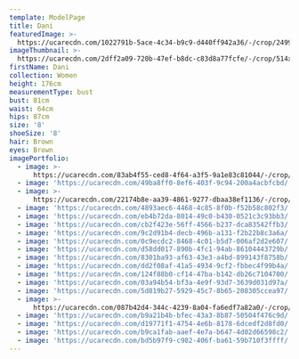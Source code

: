 ```yaml
---
template: ModelPage
title: Dani
featuredImage: >-
  https://ucarecdn.com/1022791b-5ace-4c34-b9c9-d440ff942a36/-/crop/2499x1171/0,83/-/preview/
imageThumbnail: >-
  https://ucarecdn.com/2dff2a09-720b-47ef-b8dc-c83d8a77fcfe/-/crop/514x780/137,0/-/preview/
firstName: Dani
collection: Women
height: 176cm
measurementType: bust
bust: 81cm
waist: 64cm
hips: 87cm
size: '8'
shoeSize: '8'
hair: Brown
eyes: Brown
imagePortfolio:
  - image: >-
      https://ucarecdn.com/83ab4f55-ced8-4f64-a3f5-9a1e83c81044/-/crop/614x775/78,0/-/preview/
  - image: 'https://ucarecdn.com/49ba8ff0-8ef6-403f-9c94-200a4acbfcbd/'
  - image: >-
      https://ucarecdn.com/22174b8e-aa39-4861-9277-dbaa38ef1136/-/crop/1667x2936/333,0/-/preview/
  - image: 'https://ucarecdn.com/4893aec6-4468-4c85-8f0b-f52b58c802f3/'
  - image: 'https://ucarecdn.com/eb4b72da-8014-49c0-b430-0521c3c93bb3/'
  - image: 'https://ucarecdn.com/cb2f423e-56ff-4566-b237-dca83542ffb3/'
  - image: 'https://ucarecdn.com/9c2d91b4-decb-496b-a131-f2b22b8c3a6a/'
  - image: 'https://ucarecdn.com/0c9ecdc2-8468-4c01-b5d7-006af2d2e607/'
  - image: 'https://ucarecdn.com/d58dd017-890b-4fc1-94ab-86104443729b/'
  - image: 'https://ucarecdn.com/8301ba93-af63-43e3-a4bd-899143f8758b/'
  - image: 'https://ucarecdn.com/dd2f08af-41a5-4934-9cf2-fbbec4f99b4a/'
  - image: 'https://ucarecdn.com/124f88b0-cf14-47ba-b142-db26c7104700/'
  - image: 'https://ucarecdn.com/03a94b54-bf3a-4e9f-93d7-3639d031d97a/'
  - image: 'https://ucarecdn.com/5d819b27-5929-45c7-8b65-208305ccea97/'
  - image: >-
      https://ucarecdn.com/087b42d4-344c-4239-8a04-fa6edf7a82a0/-/crop/920x1041/0,339/-/preview/
  - image: 'https://ucarecdn.com/b9a21b4b-bfec-43a3-8b87-50504f476c9d/'
  - image: 'https://ucarecdn.com/d19771f1-4754-4e6b-8178-6dcedf2d8fd0/'
  - image: 'https://ucarecdn.com/b9ca1fab-aaef-4e7a-b647-4d02d66598c2/'
  - image: 'https://ucarecdn.com/bd5b97f9-c982-406f-ba61-59b710f3ffff/'
---
```


